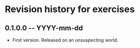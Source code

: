 # Revision history for exercises

## 0.1.0.0 -- YYYY-mm-dd

* First version. Released on an unsuspecting world.
